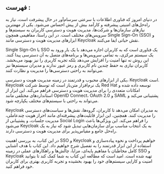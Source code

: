 ## فهرست : 

در دنیای امروز که فناوری اطلاعات با سرعتی سرسام‌آور در حال پیشرفت است، نیاز به راه‌حل‌های امنیتی پیشرفته و کارآمد بیش از پیش احساس می‌شود. یکی از مهمترین نیازهای سازمان‌ها و شرکت‌ها، مدیریت هویت و دسترسی کاربران به سیستم‌ها و سرویس‌های مختلف است. در این راستا، مفاهیمی همچون Single Sign-On (SSO) و ابزارهای مدیریت هویت و دسترسی مانند Keycloak نقش حیاتی ایفا می‌کنند.

Single Sign-On یا SSO یک فناوری است که به کاربران اجازه می‌دهد با یک بار ورود به یک سیستم مرکزی، به تمامی سرویس‌ها و برنامه‌های متصل به آن دسترسی پیدا کنند. این روش نه تنها امنیت را افزایش می‌دهد بلکه تجربه کاربری را نیز بهبود می‌بخشد. کاربران نیازی به حفظ چندین نام کاربری و رمز عبور ندارند و مدیران سیستم‌ها نیز می‌توانند به راحتی دسترسی‌ها را مدیریت و نظارت کنند.

یکی از ابزارهای محبوب و قدرتمند در زمینه مدیریت هویت و دسترسی، Keycloak است. Keycloak یک نرم‌افزار متن‌باز است که توسط شرکت Red Hat توسعه داده شده و امکانات متعددی را برای مدیریت هویت و دسترسی فراهم می‌کند. این ابزار از استانداردهای مختلفی مانند OpenID Connect، OAuth 2.0 و SAML پشتیبانی می‌کند و می‌تواند به راحتی با سیستم‌های مختلف یکپارچه شود.

Keycloak به مدیران امکان می‌دهد تا کاربران، گروه‌ها، نقش‌ها و سیاست‌های دسترسی را مدیریت کنند. همچنین، این ابزار قابلیت‌های پیشرفته‌ای مانند احراز هویت چندعاملی، مدیریت جلسات، و پشتیبانی از Social Login را فراهم می‌کند. این ویژگی‌ها باعث می‌شود Keycloak به یک انتخاب مناسب برای سازمان‌هایی تبدیل شود که نیاز به یک راه‌حل جامع و مقیاس‌پذیر برای مدیریت هویت و دسترسی دارند.

در این کتاب، به بررسی اهمیت SSO و Keycloak خواهیم پرداخت و نحوه پیاده‌سازی و استفاده از این ابزار قدرتمند را به تفصیل شرح خواهیم داد. این کتاب با هدف آشنایی کامل مخاطبان با مفاهیم پایه‌ای، مزایا، چالش‌ها و راهکارهای عملی در زمینه SSO و Keycloak تهیه شده است. امید است که مطالعه این کتاب به شما کمک کند تا بتوانید امنیت و کارایی سیستم‌های خود را بهبود بخشیده و تجربه کاربری بهتری برای کاربران خود فراهم کنید.
